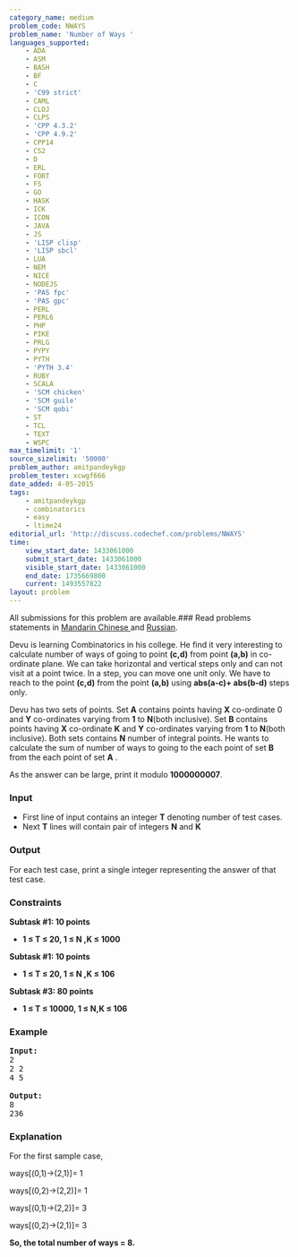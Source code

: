 ```yaml
---
category_name: medium
problem_code: NWAYS
problem_name: 'Number of Ways '
languages_supported:
    - ADA
    - ASM
    - BASH
    - BF
    - C
    - 'C99 strict'
    - CAML
    - CLOJ
    - CLPS
    - 'CPP 4.3.2'
    - 'CPP 4.9.2'
    - CPP14
    - CS2
    - D
    - ERL
    - FORT
    - FS
    - GO
    - HASK
    - ICK
    - ICON
    - JAVA
    - JS
    - 'LISP clisp'
    - 'LISP sbcl'
    - LUA
    - NEM
    - NICE
    - NODEJS
    - 'PAS fpc'
    - 'PAS gpc'
    - PERL
    - PERL6
    - PHP
    - PIKE
    - PRLG
    - PYPY
    - PYTH
    - 'PYTH 3.4'
    - RUBY
    - SCALA
    - 'SCM chicken'
    - 'SCM guile'
    - 'SCM qobi'
    - ST
    - TCL
    - TEXT
    - WSPC
max_timelimit: '1'
source_sizelimit: '50000'
problem_author: amitpandeykgp
problem_tester: xcwgf666
date_added: 4-05-2015
tags:
    - amitpandeykgp
    - combinatorics
    - easy
    - ltime24
editorial_url: 'http://discuss.codechef.com/problems/NWAYS'
time:
    view_start_date: 1433061000
    submit_start_date: 1433061000
    visible_start_date: 1433061000
    end_date: 1735669800
    current: 1493557822
layout: problem
---
```

All submissions for this problem are available.###  Read problems statements in [Mandarin Chinese ](http://www.codechef.com/download/translated/LTIME24/mandarin/NWAYS.pdf) and [Russian](http://www.codechef.com/download/translated/LTIME24/russian/NWAYS.pdf).

Devu is learning Combinatorics in his college. He find it very interesting to calculate number of ways of going to point **(c,d)** from point **(a,b)** in co-ordinate plane. We can take horizontal and vertical steps only and can not visit at a point twice. In a step, you can move one unit only. We have to reach to the point **(c,d)** from the point **(a,b)** using **abs(a-c)+ abs(b-d)** steps only.

Devu has two sets of points. Set **A** contains points having **X** co-ordinate 0 and **Y** co-ordinates varying from **1** to **N**(both inclusive). Set **B** contains points having **X** co-ordinate **K** and **Y** co-ordinates varying from **1** to **N**(both inclusive). Both sets contains **N** number of integral points. He wants to calculate the sum of number of ways to going to the each point of set **B** from the each point of set **A** .

As the answer can be large, print it modulo **1000000007**.

### Input

- First line of input contains an integer **T** denoting number of test cases.
- Next **T** lines will contain pair of integers **N** and **K**
### Output

For each test case, print a single integer representing the answer of that test case.

### Constraints

**Subtask #1: 10 points**

- **1 ≤ T ≤ 20, 1 ≤ N ,K ≤ 1000**

**Subtask #1: 10 points**

- **1 ≤ T ≤ 20, 1 ≤ N ,K ≤ 106**

**Subtask #3: 80 points**

- **1 ≤ T ≤ 10000, 1 ≤ N,K ≤ 106**

### Example


<pre><b>Input:</b>
2
2 2
4 5

<b>Output:</b>
8
236
</pre>
### Explanation

For the first sample case,

ways\[(0,1)-&gt;(2,1)\]= 1

ways\[(0,2)-&gt;(2,2)\]= 1

ways\[(0,1)-&gt;(2,2)\]= 3

ways\[(0,2)-&gt;(2,1)\]= 3

**So, the total number of ways = 8.**
